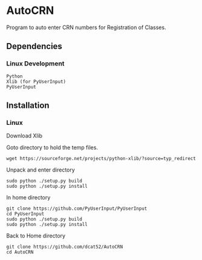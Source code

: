 # AutoCRN

Program to auto enter CRN numbers for Registration of Classes.

## Dependencies ##

### Linux Development ###

```
Python
Xlib (for PyUserInput)
PyUserInput
```

## Installation ##

### Linux ###

Download Xlib

Goto directory to hold the temp files.

```
wget https://sourceforge.net/projects/python-xlib/?source=typ_redirect
```
Unpack and enter directory

```
sudo python ./setup.py build
sudo python ./setup.py install
```

In home directory

```
git clone https://github.com/PyUserInput/PyUserInput
cd PyUserInput
sudo python ./setup.py build
sudo python ./setup.py install
```

Back to Home directory

```
git clone https://github.com/dcat52/AutoCRN
cd AutoCRN
```

